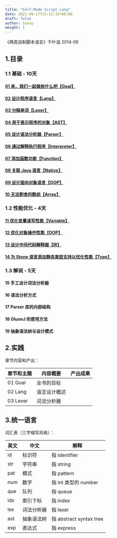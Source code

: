 ```yaml
---
title: "Self-Made Script Lang"
date: 2021-09-17T15:12:35+08:00
draft: false
author: Sunny
weight: 1
---
```


《两周自制脚本语言》千叶滋 2014-06



## 1.目录

### 1.1 基础 - 10天

#### [01 来，我们一起做些什么吧【Goal】](/wiki/reading/book/self-made-script-lang/01-goal/)

#### [02 设计程序语言【Lang】](/wiki/reading/book/self-made-script-lang/02-goal/)

#### [03 分隔单词【Lexer】](/wiki/reading/book/self-made-script-lang/03-lexer/)

#### [04 用于表示程序的对象【AST】](/wiki/reading/book/self-made-script-lang/04-ast/)

#### [05 设计语法分析器【Parser】](/wiki/reading/book/self-made-script-lang/05-parser)

#### [06 通过解释执行程序【Interpreter】](/wiki/reading/book/self-made-script-lang/06-interpreter)

#### [07 添加函数功能【Function】](/wiki/reading/book/self-made-script-lang/07-function)

#### [08 关联 Java 语言【Native】](/wiki/reading/book/self-made-script-lang/08-native)

#### [09 设计面向对象语言【OOP】](/wiki/reading/book/self-made-script-lang/09-oop)

#### [10 无法割舍的数组【Array】](/wiki/reading/book/self-made-script-lang/10-array)

### 1.2 性能优化 - 4天

#### [11 优化变量读写性能【Variable】](/wiki/reading/book/self-made-script-lang/11-variable)

#### [12 优化对象操作性能【OOP】](/wiki/reading/book/self-made-script-lang/12-oop)

#### [13 设计中间代码解释器【IR】](/wiki/reading/book/self-made-script-lang/13-ir)

#### [14 为 Stone 语言添加静态类型支持以优化性能【Type】](/wiki/reading/book/self-made-script-lang/14-type)

### 1.3 解说 - 5天

#### 15 手工设计词法分析器

#### 16 语法分析方式

#### 17 Parser 库的内部结构

#### 18 GluonJ 的使用方法

#### 19 抽象语法树与设计模式



## 2.实践

章节内容和产出：

| 章节和主题 | 内容概要     | 产出成果 |
| ---------- | ------------ | -------- |
| 01 Goal    | 全书的目标   |          |
| 02 Lang    | 语言设计概述 |          |
| 03 Lexer   | 词法分析器   |          |



## 3.统一语言

词汇表（三字缩写风格）：

| 英文 | 中文       | 解释                    |
| ---- | ---------- | ----------------------- |
| id   | 标识符     | 指 identifier           |
| str  | 字符串     | 指 string               |
| pat  | 模式       | 指 pattern              |
| num  | 数字       | 指 int 类型的 number    |
| que  | 队列       | 指 queue                |
| idx  | 索引下标   | 指 index                |
| lex  | 词法分析器 | 指 lexer                |
| ast  | 抽象语法树 | 指 abstract syntax tree |
| exp  | 表达式     | 指 express              |

